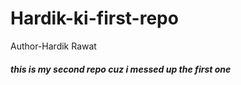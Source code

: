 # Hardik-ki-first-repo
Author-Hardik Rawat
<h5>this is my second repo cuz i messed up the first one</h5>
